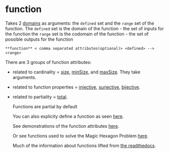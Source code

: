 # function

Takes 2 [domains](https://conjure.readthedocs.io/en/latest/essence.html#domains) as arguments: the ```defined``` set and the ```range``` set of the function.
The ```defined``` set is the domain of the function - the set of inputs for the function
the ```range``` set is the codomain of the function - the set of possible outputs for the function

```essence
**function** < comma separated attributes(optional)> <defined> --> <range>
```

There are 3 groups of function attributes: 

- related to cardinality = [size](https://github.com/conjure-cp/conjure/blob/main/docs/bits/attribute/L_size.md), [minSize](https://github.com/conjure-cp/conjure/blob/main/docs/bits/attribute/L_minSize.md), and [maxSize](https://github.com/conjure-cp/conjure/blob/main/docs/bits/attribute/L_maxSize.md). They take arguments.

-  related to function properties = [injective](https://github.com/conjure-cp/conjure/blob/main/docs/bits/attribute/L_injective.md), [surjective](https://github.com/conjure-cp/conjure/blob/main/docs/bits/attribute/L_surjective.md), [bijective](https://github.com/conjure-cp/conjure/blob/main/docs/bits/attribute/L_size.md).

- related to partiality = [total](https://github.com/conjure-cp/conjure/blob/main/docs/bits/attribute/L_total.md).

  Functions are partial by default

  You can also explicity define a function as seen [here](https://github.com/conjure-cp/conjure/blob/main/docs/notebooks/functionDemonstration.ipynb).

  See demonstrations of the function attributes [here](https://github.com/conjure-cp/conjure/blob/main/docs/notebooks/functionDemonstration.ipynb).

  Or see functions used to solve the Magic Hexagon Problem [here](https://github.com/conjure-cp/conjure/blob/main/docs/notebooks/magicHexagon.ipynb).

  Much of the information about functions lifted from [the readthedocs](https://conjure.readthedocs.io/en/latest/essence.html).

  
